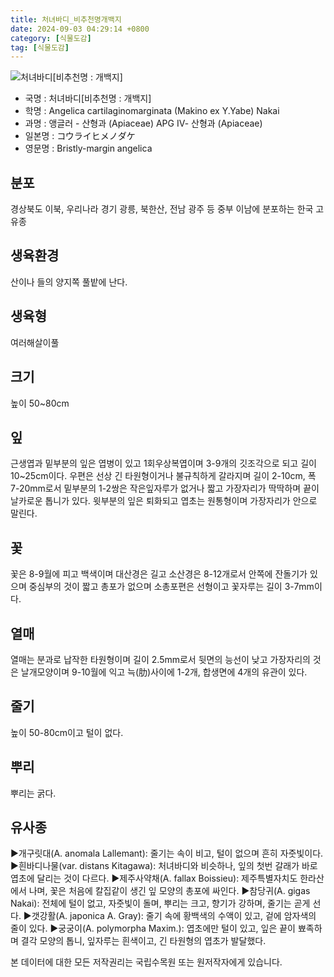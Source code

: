 ```yaml
---
title: 처녀바디_비추천명개백지
date: 2024-09-03 04:29:14 +0800
category: [식물도감]
tag: [식물도감]
---
```




![처녀바디[비추천명 : 개백지]](/fileUpload/plants/basic/Umbelliferae/Angelica/7293/7293_1_th2.JPG)
- 국명 : 처녀바디[비추천명 : 개백지]
- 학명 : Angelica cartilaginomarginata (Makino ex Y.Yabe) Nakai
- 과명 : 앵글러 - 산형과 (Apiaceae) APG Ⅳ- 산형과 (Apiaceae)
- 일본명 : コウライヒメノダケ
- 영문명 : Bristly-margin angelica


## 분포
경상북도 이북, 우리나라 경기 광릉, 북한산, 전남 광주 등 중부 이남에 분포하는 한국 고유종
## 생육환경
산이나 들의 양지쪽 풀밭에 난다.
## 생육형
여러해살이풀 
## 크기
높이 50~80cm
## 잎
근생엽과 밑부분의 잎은 엽병이 있고 1회우상복엽이며 3-9개의 깃조각으로 되고 길이 10~25cm이다. 우편은 선상 긴 타원형이거나 불규칙하게 갈라지며 길이 2-10cm, 폭 7-20mm로서 밑부분의 1-2쌍은 작은잎자루가 없거나 짧고 가장자리가 딱딱하며 끝이 날카로운 톱니가 있다. 윗부분의 잎은 퇴화되고 엽초는 원통형이며 가장자리가 안으로 말린다.
## 꽃
꽃은 8-9월에 피고 백색이며 대산경은 길고 소산경은 8-12개로서 안쪽에 잔돌기가 있으며 중심부의 것이 짧고 총포가 없으며 소총포편은 선형이고 꽃자루는 길이 3-7mm이다.
## 열매
열매는 분과로 납작한 타원형이며 길이 2.5mm로서 뒷면의 능선이 낮고 가장자리의 것은 날개모양이며 9-10월에 익고 늑(肋)사이에 1-2개, 합생면에 4개의 유관이 있다.
## 줄기
높이 50-80cm이고 털이 없다.
## 뿌리
뿌리는 굵다.
## 유사종
▶개구릿대(A. anomala Lallemant): 줄기는 속이 비고, 털이 없으며 흔히 자줏빛이다. ▶흰바디나물(var. distans Kitagawa): 처녀바디와 비슷하나, 잎의 첫번 갈래가 바로 엽초에 달리는 것이 다르다.▶제주사약채(A. fallax Boissieu): 제주특별자치도 한라산에서 나며, 꽃은 처음에 칼집같이 생긴 잎 모양의 총포에 싸인다.▶참당귀(A. gigas Nakai): 전체에 털이 없고, 자줏빛이 돌며, 뿌리는 크고, 향기가 강하며, 줄기는 곧게 선다. ▶갯강활(A. japonica A. Gray): 줄기 속에 황백색의 수액이 있고, 겉에 암자색의 줄이 있다. ▶궁궁이(A. polymorpha Maxim.): 엽초에만 털이 있고, 잎은 끝이 뾰족하며 결각 모양의 톱니, 잎자루는 흰색이고, 긴 타원형의 엽초가 발달했다.                                                                                                                                                                                                                                                                                                                                          







본 데이터에 대한 모든 저작권리는 국립수목원 또는 원저작자에게 있습니다.
